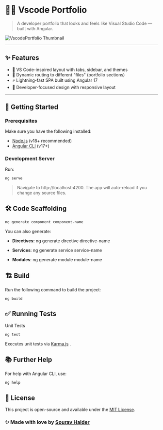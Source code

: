 # 🧑‍💻 Vscode Portfolio

> A developer portfolio that looks and feels like Visual Studio Code — built with Angular.

![VscodePortfolio Thumbnail](/assets/images/thumnails.png)

---

## ✨ Features

- 🧠 VS Code-inspired layout with tabs, sidebar, and themes
- 📁 Dynamic routing to different "files" (portfolio sections)
- ⚡ Lightning-fast SPA built using Angular 17
- 💅 Developer-focused design with responsive layout

---

## 🚀 Getting Started

### Prerequisites

Make sure you have the following installed:

- [Node.js](https://nodejs.org/) (v18+ recommended)
- [Angular CLI](https://angular.io/cli) (v17+)

### Development Server

Run:

```bash
ng serve
```
> Navigate to http://localhost:4200. The app will auto-reload if you change any source files.

## 🛠️ Code Scaffolding
```bash
ng generate component component-name
```
You can also generate:

- **Directives:** ng generate directive directive-name

- **Services**: ng generate service service-name

- **Modules**: ng generate module module-name

## 🏗️ Build
Run the following command to build the project:
```bash
ng build
```
## ✅ Running Tests
Unit Tests
```bash
ng test
```
 Executes unit tests via [Karma.js](https://cdnjs.cloudflare.com/ajax/libs/karma/6.3.4/karma.min.js)
.
## 📚 Further Help
For help with Angular CLI, use:
```bash
ng help
```
## 📄 License

This project is open-source and available under the [MIT License](https://opensource.org/licenses/MIT).

### ✨ Made with love by [Sourav Halder](https://www.linkedin.com/in/sourav-halder-22718b158/)


